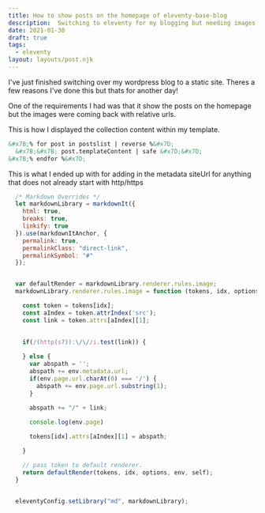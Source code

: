 ```yaml
---
title: How to show posts on the homepage of eleventy-base-blog
description:  Switching to eleventy for my blogging but needing images on the homepage
date: 2021-01-30
draft: true
tags:
  - eleventy
layout: layouts/post.njk
---
```

 
I've just finished switching over my wordpress blog to a static site. Theres a few reasons I've done this but thats for another day!

One of the requirements I had was that it show the posts on the homepage but the images were coming back with relative urls.

This is how I displayed the collection content within my template.

```html
&#x7B;% for post in postslist | reverse %&#x7D;
  &#x7B;&#x7B; post.templateContent | safe &#x7D;&#x7D;
&#x7B;% endfor %&#x7D;
``` 

This is what I ended up with for adding in the metadata siteUrl for anything that does not already start with http/https


```js
  /* Markdown Overrides */
  let markdownLibrary = markdownIt({
    html: true,
    breaks: true,
    linkify: true
  }).use(markdownItAnchor, {
    permalink: true,
    permalinkClass: "direct-link",
    permalinkSymbol: "#"
  });


  var defaultRender = markdownLibrary.renderer.rules.image;
  markdownLibrary.renderer.rules.image = function (tokens, idx, options, env, self) {

    const token = tokens[idx];
    const aIndex = token.attrIndex('src');
    const link = token.attrs[aIndex][1];
    

    if(/(http(s?)):\/\//i.test(link)) {
    
    } else {
      var abspath = '';
      abspath += env.metadata.url;
      if(env.page.url.charAt(0) === '/') {
        abspath += env.page.url.substring(1);
      }
      
      abspath += "/" + link;

      console.log(env.page)

      tokens[idx].attrs[aIndex][1] = abspath;

    }

    // pass token to default renderer.
    return defaultRender(tokens, idx, options, env, self);
  }


  eleventyConfig.setLibrary("md", markdownLibrary);
  ```